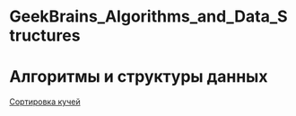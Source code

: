 # GeekBrains_Algorithms_and_Data_Structures

# Алгоритмы и структуры данных
[Сортировка кучей](https://github.com/Levochka108/GeekBrains_Algorithms_and_Data_Structures/blob/main/src/main/java/com/levochka108/mvc/PyramidSort.java)
